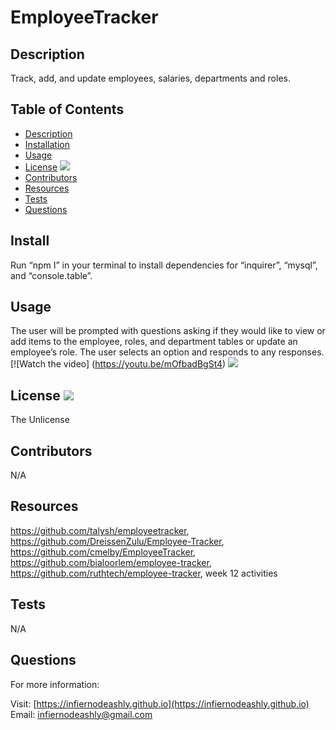 # EmployeeTracker

  
## Description 
        
Track, add, and update employees, salaries, departments and roles.

## Table of Contents

* [Description](#description)
* [Installation](#install)
* [Usage](#usage)
* [License](#license) <img src="http://img.shields.io/badge/license-The Unlicense-blue">
* [Contributors](#contributors)
* [Resources](#resources)
* [Tests](#tests)
* [Questions](#questions)

## Install

Run “npm I” in your terminal to install dependencies for “inquirer”, “mysql”, and “console.table”. 

## Usage

The user will be prompted with questions asking if they would like to view or add items to the employee, roles, and department tables or update an employee’s role. The user selects an option and responds to any responses. [![Watch the video] (https://youtu.be/mOfbadBgSt4) ![](./assets/EmployeeTracker.gif)

## License <img src="http://img.shields.io/badge/license-The Unlicense-blue">

The Unlicense



## Contributors

N/A

## Resources

https://github.com/talysh/employeetracker, https://github.com/DreissenZulu/Employee-Tracker, https://github.com/cmelby/EmployeeTracker, https://github.com/bialoorlem/employee-tracker, https://github.com/ruthtech/employee-tracker, week 12 activities

## Tests

N/A

## Questions

For more information:

Visit: [https://infiernodeashly.github.io](https://infiernodeashly.github.io)
Email: infiernodeashly@gmail.com
